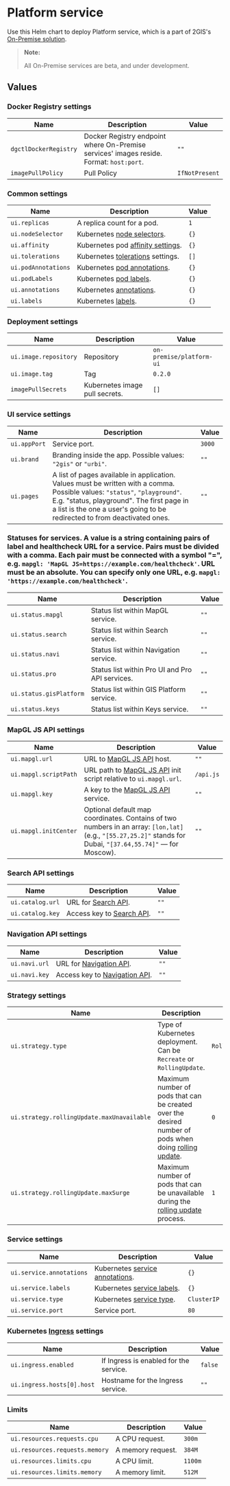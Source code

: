 # Platform service

Use this Helm chart to deploy Platform service, which is a part of 2GIS's [On-Premise solution](https://docs.2gis.com/en/on-premise/overview).

> **Note:**
>
> All On-Premise services are beta, and under development.

## Values

### Docker Registry settings

| Name                  | Description                                                                             | Value          |
| --------------------- | --------------------------------------------------------------------------------------- | -------------- |
| `dgctlDockerRegistry` | Docker Registry endpoint where On-Premise services' images reside. Format: `host:port`. | `""`           |
| `imagePullPolicy`     | Pull Policy                                                                             | `IfNotPresent` |

### Common settings

| Name                | Description                                                                                                                 | Value |
| ------------------- | --------------------------------------------------------------------------------------------------------------------------- | ----- |
| `ui.replicas`       | A replica count for a pod.                                                                                                  | `1`   |
| `ui.nodeSelector`   | Kubernetes [node selectors](https://kubernetes.io/docs/concepts/scheduling-eviction/assign-pod-node/#nodeselector).         | `{}`  |
| `ui.affinity`       | Kubernetes pod [affinity settings](https://kubernetes.io/docs/concepts/scheduling-eviction/assign-pod-node/#node-affinity). | `{}`  |
| `ui.tolerations`    | Kubernetes [tolerations](https://kubernetes.io/docs/concepts/scheduling-eviction/taint-and-toleration/) settings.           | `[]`  |
| `ui.podAnnotations` | Kubernetes [pod annotations](https://kubernetes.io/docs/concepts/overview/working-with-objects/annotations/).               | `{}`  |
| `ui.podLabels`      | Kubernetes [pod labels](https://kubernetes.io/docs/concepts/overview/working-with-objects/labels/).                         | `{}`  |
| `ui.annotations`    | Kubernetes [annotations](https://kubernetes.io/docs/concepts/overview/working-with-objects/annotations/).                   | `{}`  |
| `ui.labels`         | Kubernetes [labels](https://kubernetes.io/docs/concepts/overview/working-with-objects/labels/).                             | `{}`  |

### Deployment settings

| Name                  | Description                    | Value                    |
| --------------------- | ------------------------------ | ------------------------ |
| `ui.image.repository` | Repository                     | `on-premise/platform-ui` |
| `ui.image.tag`        | Tag                            | `0.2.0`                  |
| `imagePullSecrets`    | Kubernetes image pull secrets. | `[]`                     |

### UI service settings

| Name         | Description                                                                                                                                                                                                                                          | Value  |
| ------------ | ---------------------------------------------------------------------------------------------------------------------------------------------------------------------------------------------------------------------------------------------------- | ------ |
| `ui.appPort` | Service port.                                                                                                                                                                                                                                        | `3000` |
| `ui.brand`   | Branding inside the app. Possible values: `"2gis"` or `"urbi"`.                                                                                                                                                                                      | `""`   |
| `ui.pages`   | A list of pages available in application. Values must be written with a comma. Possible values: `"status"`, `"playground"`. E.g. "status, playground". The first page in a list is the one a user's going to be redirected to from deactivated ones. | `""`   |

### Statuses for services. A value is a string containing pairs of label and healthcheck URL for a service. Pairs must be divided with a comma. Each pair must be connected with a symbol "=", e.g. `mapgl: 'MapGL JS=https://example.com/healthcheck'`. URL must be an absolute. You can specify only one URL, e.g. `mapgl: 'https://example.com/healthcheck'`.

| Name                    | Description                                     | Value |
| ----------------------- | ----------------------------------------------- | ----- |
| `ui.status.mapgl`       | Status list within MapGL service.               | `""`  |
| `ui.status.search`      | Status list within Search service.              | `""`  |
| `ui.status.navi`        | Status list within Navigation service.          | `""`  |
| `ui.status.pro`         | Status list within Pro UI and Pro API services. | `""`  |
| `ui.status.gisPlatform` | Status list within GIS Platform service.        | `""`  |
| `ui.status.keys`        | Status list within Keys service.                | `""`  |

### MapGL JS API settings

| Name                  | Description                                                                                                                                                   | Value     |
| --------------------- | ------------------------------------------------------------------------------------------------------------------------------------------------------------- | --------- |
| `ui.mapgl.url`        | URL to [MapGL JS API](https://docs.2gis.com/en/on-premise/map) host.                                                                                          | `""`      |
| `ui.mapgl.scriptPath` | URL path to [MapGL JS API](https://docs.2gis.com/en/on-premise/map) init script relative to `ui.mapgl.url`.                                                   | `/api.js` |
| `ui.mapgl.key`        | A key to the [MapGL JS API](https://docs.2gis.com/en/on-premise/map) service.                                                                                 | `""`      |
| `ui.mapgl.initCenter` | Optional default map coordinates. Contains of two numbers in an array: `[lon,lat]` (e.g., `"[55.27,25.2]"` stands for Dubai, `"[37.64,55.74]"` — for Moscow). | `""`      |

### Search API settings

| Name             | Description                                                             | Value |
| ---------------- | ----------------------------------------------------------------------- | ----- |
| `ui.catalog.url` | URL for [Search API](https://docs.2gis.com/en/on-premise/search).       | `""`  |
| `ui.catalog.key` | Access key to [Search API](https://docs.2gis.com/en/on-premise/search). | `""`  |

### Navigation API settings

| Name          | Description                                                                              | Value |
| ------------- | ---------------------------------------------------------------------------------------- | ----- |
| `ui.navi.url` | URL for [Navigation API](https://docs.2gis.com/en/on-premise/navigation/overview).       | `""`  |
| `ui.navi.key` | Access key to [Navigation API](https://docs.2gis.com/en/on-premise/navigation/overview). | `""`  |

### Strategy settings

| Name                                       | Description                                                                                                                                                                                              | Value           |
| ------------------------------------------ | -------------------------------------------------------------------------------------------------------------------------------------------------------------------------------------------------------- | --------------- |
| `ui.strategy.type`                         | Type of Kubernetes deployment. Can be `Recreate` or `RollingUpdate`.                                                                                                                                     | `RollingUpdate` |
| `ui.strategy.rollingUpdate.maxUnavailable` | Maximum number of pods that can be created over the desired number of pods when doing [rolling update](https://kubernetes.io/docs/concepts/workloads/controllers/deployment/#rolling-update-deployment). | `0`             |
| `ui.strategy.rollingUpdate.maxSurge`       | Maximum number of pods that can be unavailable during the [rolling update](https://kubernetes.io/docs/concepts/workloads/controllers/deployment/#rolling-update-deployment) process.                     | `1`             |

### Service settings

| Name                     | Description                                                                                                                    | Value       |
| ------------------------ | ------------------------------------------------------------------------------------------------------------------------------ | ----------- |
| `ui.service.annotations` | Kubernetes [service annotations](https://kubernetes.io/docs/concepts/overview/working-with-objects/annotations/).              | `{}`        |
| `ui.service.labels`      | Kubernetes [service labels](https://kubernetes.io/docs/concepts/overview/working-with-objects/labels/).                        | `{}`        |
| `ui.service.type`        | Kubernetes [service type](https://kubernetes.io/docs/concepts/services-networking/service/#publishing-services-service-types). | `ClusterIP` |
| `ui.service.port`        | Service port.                                                                                                                  | `80`        |

### Kubernetes [Ingress](https://kubernetes.io/docs/concepts/services-networking/ingress/) settings

| Name                       | Description                            | Value   |
| -------------------------- | -------------------------------------- | ------- |
| `ui.ingress.enabled`       | If Ingress is enabled for the service. | `false` |
| `ui.ingress.hosts[0].host` | Hostname for the Ingress service.      | `""`    |

### Limits

| Name                           | Description       | Value   |
| ------------------------------ | ----------------- | ------- |
| `ui.resources.requests.cpu`    | A CPU request.    | `300m`  |
| `ui.resources.requests.memory` | A memory request. | `384M`  |
| `ui.resources.limits.cpu`      | A CPU limit.      | `1100m` |
| `ui.resources.limits.memory`   | A memory limit.   | `512M`  |
